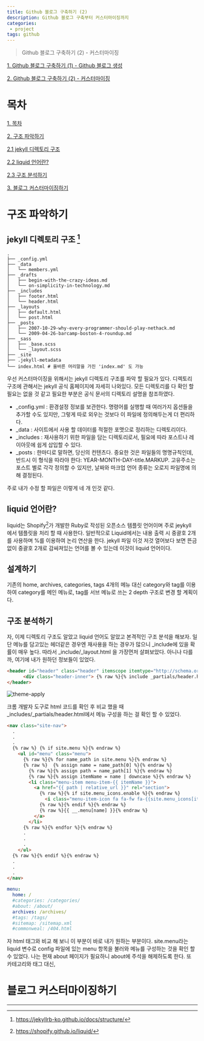 ```yaml
---
title: Github 블로그 구축하기 (2)
description: Github 블로그 구축부터 커스터마이징까지
categories:
 - project
tags: github
---
```


> Github 블로그 구축하기 (2) - 커스터마이징

<!-- more -->

[1. Github 블로그 구축하기 (1) - Github 블로그 생성](https://heyitsspoon.github.io/project/2020/10/23/github-blog-1/)

[2. Github 블로그 구축하기 (2) - 커스터마이징](https://heyitsspoon.github.io/project/2020/10/25/github-blog-2/)

# 목차
[1. 목차](#목차)

[2. 구조 파악하기](#구조-파악하기)

[2.1 jekyll 디렉토리 구조](#jekyll-디렉토리-구조)

[2.2 liquid 언어란?](#liquid-언어란?)

[2.3 구조 분석하기](#구조-분석하기)

[3. 블로그 커스터마이징하기](#블로그-커스터마이징하기)

# 구조 파악하기
## jekyll 디렉토리 구조 [^1]
```
.
├── _config.yml
├── _data
│   └── members.yml
├── _drafts
│   ├── begin-with-the-crazy-ideas.md
│   └── on-simplicity-in-technology.md
├── _includes
│   ├── footer.html
│   └── header.html
├── _layouts
│   ├── default.html
│   └── post.html
├── _posts
│   ├── 2007-10-29-why-every-programmer-should-play-nethack.md
│   └── 2009-04-26-barcamp-boston-4-roundup.md
├── _sass
│   ├── _base.scss
│   └── _layout.scss
├── _site
├── .jekyll-metadata
└── index.html # 올바른 머리말을 가진 'index.md' 도 가능
```
우선 커스터마이징을 위해서는 jekyll 디렉토리 구조를 파악 할 필요가 있다.
디렉토리 구조에 관해서는 jekyll 공식 홈페이지에 자세히 나와있다.
모든 디렉토리를 다 확인 할 필요는 없을 것 같고 필요한 부분은 공식 문서의 디렉토리 설명을 참조하였다.

* _config.yml : 환경설정 정보를 보관한다. 명령어를 실행할 때 여러가지 옵션들을 추가할 수도 있지만, 그렇게 따로 외우는 것보다 이 파일에 정의해두는게 더 편리하다.
* _data : 사이트에서 사용 할 데이터를 적절한 포맷으로 정리하는 디렉토리이다.
* _includes : 재사용하기 위한 파일을 담는 디렉토리로서, 필요에 따라 포스트나 레이아웃에 쉽게 삽입할 수 있다.
* _posts : 한마디로 말하면, 당신의 컨텐츠다. 중요한 것은 파일들의 명명규칙인데, 반드시 이 형식을 따라야 한다: YEAR-MONTH-DAY-title.MARKUP. 고유주소는 포스트 별로 각각 정의할 수 있지만, 날짜와 마크업 언어 종류는 오로지 파일명에 의해 결정된다.

주로 내가 수정 할 파일은 이렇게 네 개 인것 같다.


## liquid 언어란?
liquid는 Shopify[^2]가 개발한 Ruby로 작성된 오픈소스 템플릿 언어이며 주로 jeykyll 에서 템플릿을 처리 할 때 사용한다.
일반적으로 Liquid에서는 내용 출력 시 중괄호 2개를 사용하며 %를 이용하여 논리 연산을 한다.
jekyll 파일 이것 저것 열어보다 보면 뜬금없이 중괄호 2개로 감싸져있는 언어를 볼 수 있는데 이것이 liquid 언어이다.

## 설계하기
기존의 home, archives, categories, tags 4개의 메뉴 대신 category와 tag를 이용하여 category를 메인 메뉴로, tag를 서브 메뉴로 쓰는 2 depth 구조로 변경 할 계획이다.

## 구조 분석하기
자, 이제 디렉토리 구조도 알았고 liquid 언어도 알았고 본격적인 구조 분석을 해보자.
일단 메뉴를 담고있는 헤더같은 경우엔 재사용을 하는 경우가 많으니 _include에 있을 확률이 매우 높다.
따라서 _include/_layout.html 을 가장먼저 살펴보았다. 아니나 다를까, 여기에 내가 원하던 정보들이 있었다.

```html
<header id="header" class="header" itemscope itemtype="http://schema.org/WPHeader">
      <div class="header-inner"> {% raw %}{% include _partials/header.html %}{% endraw %} </div>
</header>
```

![theme-apply](https://heyitsspoon.github.io/assets/images/github-blog/theme-apply.PNG "테마 적용 완료")

크롬 개발자 도구로 html 코드를 확인 후 비교 했을 때 _includes/_partials/header.html에서 메뉴 구성을 하는 걸 확인 할 수 있었다.

```html
<nav class="site-nav">
  .
  .
  .
  {% raw %} {% if site.menu %}{% endraw %}
    <ul id="menu" class="menu">
      {% raw %}{% for name_path in site.menu %}{% endraw %}
      {% raw %}  {% assign name = name_path[0] %}{% endraw %}
        {% raw %}{% assign path = name_path[1] %}{% endraw %}
        {% raw %}{% assign itemName = name | downcase %}{% endraw %}
        <li class="menu-item menu-item-{{ itemName }}">
          <a href="{{ path | relative_url }}" rel="section">
            {% raw %}{% if site.menu_icons.enable %}{% endraw %}
              <i class="menu-item-icon fa fa-fw fa-{{site.menu_icons[itemName] | default: 'question-circle' | downcase }}"></i> <br />
            {% raw %}{% endif %}{% endraw %}
            {% raw %}{{ __.menu[name] }}{% endraw %}
          </a>
        </li>
      {% raw %}{% endfor %}{% endraw %}
      .
      .
      . 
    </ul>
  {% raw %}{% endif %}{% endraw %}
  .
  .
  .
</nav>
```

```yml
menu:
  home: /
  #categories: /categories/
  #about: /about/
  archives: /archives/
  #tags: /tags/
  #sitemap: /sitemap.xml
  #commonweal: /404.html
```

자 html 태그와 비교 해 보니 이 부분이 바로 내가 원하는 부분이다. site.menu라는 liquid 변수로 config 파일에 있는 menu 항목을 불러와 메뉴를 구성하는 것을 확인 할 수 있었다. 나는 현재 about 페이지가 필요하니 about에 주석을 해제하도록 한다. 또 카테고리와 태그 대신, 

# 블로그 커스터마이징하기

***
[^1]: https://jekyllrb-ko.github.io/docs/structure/
[^2]: https://shopify.github.io/liquid/
